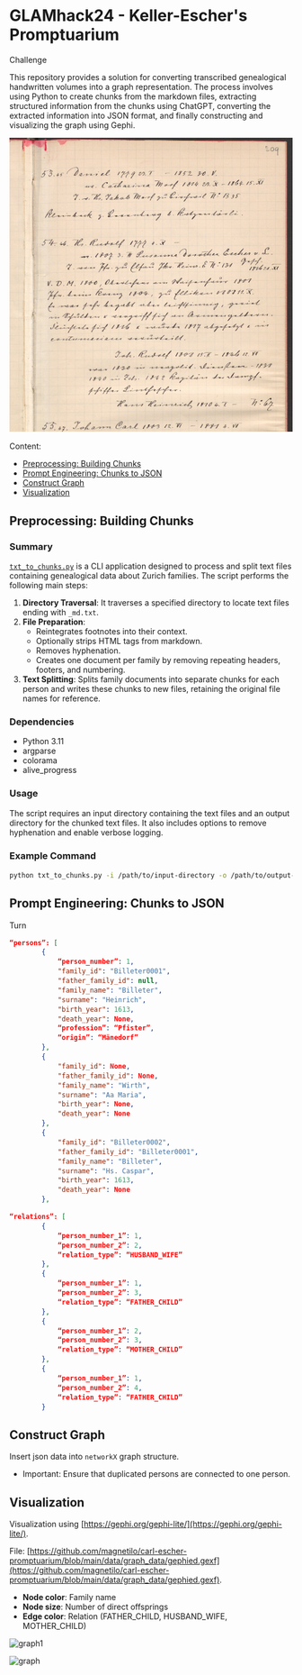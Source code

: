 # GLAMhack24 - Keller-Escher's Promptuarium

Challenge

This repository provides a solution for converting transcribed genealogical handwritten volumes into a graph representation. The process involves using Python to create chunks from the markdown files, extracting structured information from the chunks using ChatGPT, converting the extracted information into JSON format, and finally constructing and visualizing the graph using Gephi.

![test-img](docs/img/example_handwritten_voegeli.png)

Content:
- [Preprocessing: Building Chunks](#preprocessing:-building-chunks)
- [Prompt Engineering: Chunks to JSON](#prompt-engineering:-chunks-to-json)
- [Construct Graph](#construct-graph)
- [Visualization](#visualization)


## Preprocessing: Building Chunks
### Summary

[`txt_to_chunks.py`](command:_github.copilot.openRelativePath?%5B%7B%22scheme%22%3A%22file%22%2C%22authority%22%3A%22%22%2C%22path%22%3A%22%2Fhome%2Frued%2Fcarl-escher-promptuarium%2Ftxt_to_chunks.py%22%2C%22query%22%3A%22%22%2C%22fragment%22%3A%22%22%7D%2C%22caa600a5-c058-4497-98ed-d7a3aee56710%22%5D "/home/rued/carl-escher-promptuarium/txt_to_chunks.py") is a CLI application designed to process and split text files containing genealogical data about Zurich families. The script performs the following main steps:

1. **Directory Traversal**: It traverses a specified directory to locate text files ending with `_md.txt`.
2. **File Preparation**:
   - Reintegrates footnotes into their context.
   - Optionally strips HTML tags from markdown.
   - Removes hyphenation.
   - Creates one document per family by removing repeating headers, footers, and numbering.
3. **Text Splitting**: Splits family documents into separate chunks for each person and writes these chunks to new files, retaining the original file names for reference.

### Dependencies
- Python 3.11
- argparse
- colorama
- alive_progress

### Usage
The script requires an input directory containing the text files and an output directory for the chunked text files. It also includes options to remove hyphenation and enable verbose logging.

### Example Command
```bash
python txt_to_chunks.py -i /path/to/input-directory -o /path/to/output-directory -rh -v
```

## Prompt Engineering: Chunks to JSON

Turn 


```json
“persons”: [
        {
            “person_number”: 1,
            "family_id": "Billeter0001",
            "father_family_id": null,
            "family_name": "Billeter",
            "surname": "Heinrich",
            "birth_year": 1613,
            "death_year": None,
            “profession”: “Pfister”,
            “origin”: “Mänedorf”
        },
        {
            "family_id": None,
            "father_family_id": None,
            "family_name": "Wirth",
            "surname": "Aa Maria",
            "birth_year": None,
            "death_year": None
        },
        {
            "family_id": "Billeter0002",
            "father_family_id": "Billeter0001",
            "family_name": "Billeter",
            "surname": "Hs. Caspar",
            "birth_year": 1613,
            "death_year": None
        },
```

```json
“relations”: [
        {
            “person_number_1”: 1, 
            “person_number_2”: 2, 
            “relation_type”: “HUSBAND_WIFE”
        },
        {
            “person_number_1”: 1,
            “person_number_2”: 3,
            “relation_type”: “FATHER_CHILD”
        },
        {
            “person_number_1”: 2,
            “person_number_2”: 3,
            “relation_type”: “MOTHER_CHILD”
        },
        {
            “person_number_1”: 1,
            “person_number_2”: 4,
            “relation_type”: “FATHER_CHILD”
        }
```

## Construct Graph
Insert json data into `networkX` graph structure.

* Important: Ensure that duplicated persons are connected to one person.

## Visualization

Visualization using [https://gephi.org/gephi-lite/](https://gephi.org/gephi-lite/).

File: [https://github.com/magnetilo/carl-escher-promptuarium/blob/main/data/graph_data/gephied.gexf](https://github.com/magnetilo/carl-escher-promptuarium/blob/main/data/graph_data/gephied.gexf).

* **Node color**: Family name
* **Node size**: Number of direct offsprings
* **Edge color**: Relation (FATHER_CHILD, HUSBAND_WIFE, MOTHER_CHILD)

![graph1](/img/graph1.png)


![graph](/img/graph.png)

